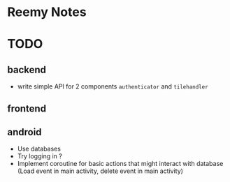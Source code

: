 # Reemy Notes

# TODO

## backend

- write simple API for 2 components `authenticator` and `tilehandler`

## frontend

## android
- Use databases
- Try logging in ?
- Implement coroutine for basic actions that might interact with database (Load event in main activity, delete event in main activity)
